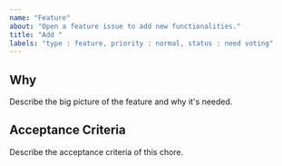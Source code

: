 ```yaml
---
name: "Feature"
about: "Open a feature issue to add new functionalities."
title: "Add "
labels: "type : feature, priority : normal, status : need voting"
---
```


## Why

Describe the big picture of the feature and why it's needed.

## Acceptance Criteria

Describe the acceptance criteria of this chore.
